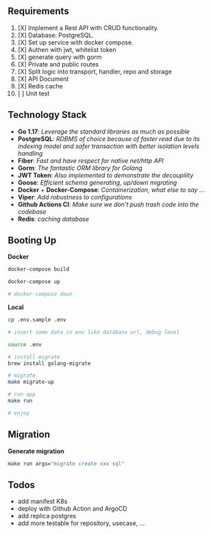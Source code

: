 ## Requirements
1. [X] Implement a Rest API with CRUD functionality.
2. [X] Database: PostgreSQL.
3. [X] Set up service with docker compose.
4. [X] Authen with jwt, whitelist token
5. [X] generate query with gorm
6. [X] Private and public routes
7. [X] Split logic into transport, handler, repo and storage
8. [X] API Document
9. [X] Redis cache
10. [ ] Unit test

## Technology Stack

- **Go 1.17**: *Leverage the standard libraries as much as possible*
- **PostgreSQL**: *RDBMS of choice because of faster read due to its indexing model and safer transaction with better isolation levels handling*
- **Fiber**: *Fast and have respect for native net/http API*
- **Gorm**: *The fantastic ORM library for Golang*
- **JWT Token**: *Also implemented to demonstrate the decoupility*
- **Goose**: *Efficient schema generating, up/down migrating*
- **Docker** + **Docker-Compose**: *Containerization, what else to say ...*
- **Viper**: *Add robustness to configurations*
- **Github Actions CI**: *Make sure we don't push trash code into the codebase*
- **Redis**: *caching database*

## Booting Up

**Docker**
```bash
docker-compose build

docker-compose up

# docker-compose down
```

**Local**
```bash
cp .env.sample .env

# insert some data in env like database url, debug level

source .env

# install migrate
brew install golang-migrate

# migrate
make migrate-up

# run app
make run

# enjoy

```

## Migration

**Generate migration**
```bash
make run args="migrate create xxx sql"
```

## Todos
- add manifest K8s
- deploy with Github Action and ArgoCD
- add replica postgres
- add more testable for repository, usecase, ...
